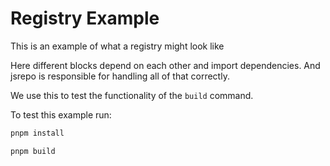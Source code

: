 # Registry Example

This is an example of what a registry might look like

Here different blocks depend on each other and import dependencies. And jsrepo is responsible for handling all of that correctly.

We use this to test the functionality of the `build` command.

To test this example run:

```bash
pnpm install

pnpm build
```